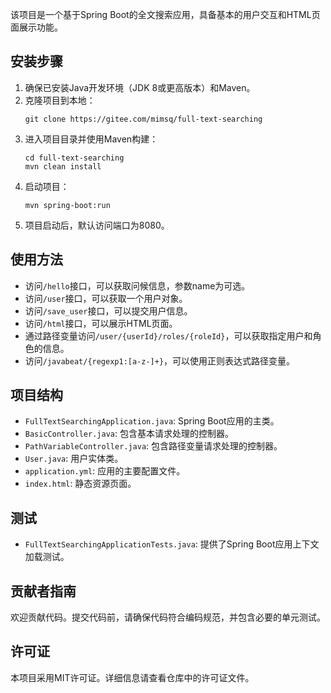 

该项目是一个基于Spring Boot的全文搜索应用，具备基本的用户交互和HTML页面展示功能。

## 安装步骤

1. 确保已安装Java开发环境（JDK 8或更高版本）和Maven。
2. 克隆项目到本地：
   ```
   git clone https://gitee.com/mimsq/full-text-searching
   ```
3. 进入项目目录并使用Maven构建：
   ```
   cd full-text-searching
   mvn clean install
   ```
4. 启动项目：
   ```
   mvn spring-boot:run
   ```
5. 项目启动后，默认访问端口为8080。

## 使用方法

- 访问`/hello`接口，可以获取问候信息，参数name为可选。
- 访问`/user`接口，可以获取一个用户对象。
- 访问`/save_user`接口，可以提交用户信息。
- 访问`/html`接口，可以展示HTML页面。
- 通过路径变量访问`/user/{userId}/roles/{roleId}`，可以获取指定用户和角色的信息。
- 访问`/javabeat/{regexp1:[a-z-]+}`，可以使用正则表达式路径变量。

## 项目结构

- `FullTextSearchingApplication.java`: Spring Boot应用的主类。
- `BasicController.java`: 包含基本请求处理的控制器。
- `PathVariableController.java`: 包含路径变量请求处理的控制器。
- `User.java`: 用户实体类。
- `application.yml`: 应用的主要配置文件。
- `index.html`: 静态资源页面。

## 测试

- `FullTextSearchingApplicationTests.java`: 提供了Spring Boot应用上下文加载测试。

## 贡献者指南

欢迎贡献代码。提交代码前，请确保代码符合编码规范，并包含必要的单元测试。

## 许可证

本项目采用MIT许可证。详细信息请查看仓库中的许可证文件。